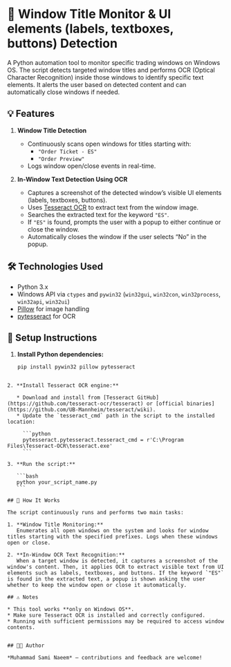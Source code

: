 # 🧐 Window Title Monitor & UI elements (labels, textboxes, buttons) Detection

A Python automation tool to monitor specific trading windows on Windows OS. The script detects targeted window titles and performs OCR (Optical Character Recognition) inside those windows to identify specific text elements. It alerts the user based on detected content and can automatically close windows if needed.

## 💡 Features

1. **Window Title Detection**  
   - Continuously scans open windows for titles starting with:  
     - `"Order Ticket - ES"`  
     - `"Order Preview"`  
   - Logs window open/close events in real-time.

2. **In-Window Text Detection Using OCR**  
   - Captures a screenshot of the detected window’s visible UI elements (labels, textboxes, buttons).  
   - Uses [Tesseract OCR](https://github.com/tesseract-ocr/tesseract) to extract text from the window image.  
   - Searches the extracted text for the keyword `"ES"`.  
   - If `"ES"` is found, prompts the user with a popup to either continue or close the window.  
   - Automatically closes the window if the user selects “No” in the popup.

## 🛠️ Technologies Used

- Python 3.x  
- Windows API via `ctypes` and `pywin32` (`win32gui`, `win32con`, `win32process`, `win32api`, `win32ui`)  
- [Pillow](https://python-pillow.org/) for image handling  
- [pytesseract](https://github.com/madmaze/pytesseract) for OCR  

## 🔧 Setup Instructions

1. **Install Python dependencies:**
   ```bash
   pip install pywin32 pillow pytesseract
````

2. **Install Tesseract OCR engine:**

   * Download and install from [Tesseract GitHub](https://github.com/tesseract-ocr/tesseract) or [official binaries](https://github.com/UB-Mannheim/tesseract/wiki).
   * Update the `tesseract_cmd` path in the script to the installed location:

     ```python
     pytesseract.pytesseract.tesseract_cmd = r'C:\Program Files\Tesseract-OCR\tesseract.exe'
     ```

3. **Run the script:**

   ```bash
   python your_script_name.py
   ```

## 🚀 How It Works

The script continuously runs and performs two main tasks:

1. **Window Title Monitoring:**
   Enumerates all open windows on the system and looks for window titles starting with the specified prefixes. Logs when these windows open or close.

2. **In-Window OCR Text Recognition:**
   When a target window is detected, it captures a screenshot of the window's content. Then, it applies OCR to extract visible text from UI elements such as labels, textboxes, and buttons. If the keyword `"ES"` is found in the extracted text, a popup is shown asking the user whether to keep the window open or close it automatically.

## ⚠️ Notes

* This tool works **only on Windows OS**.
* Make sure Tesseract OCR is installed and correctly configured.
* Running with sufficient permissions may be required to access window contents.


## 👨‍💻 Author

*Muhammad Sami Naeem* — contributions and feedback are welcome!
